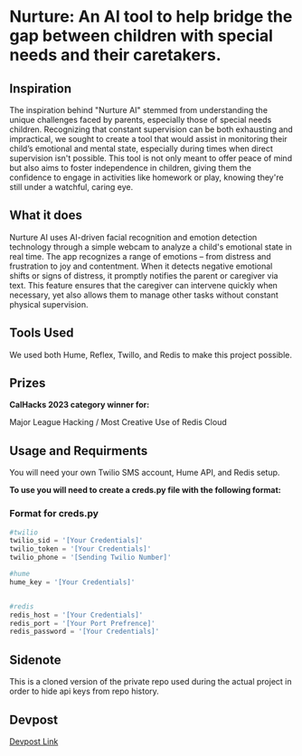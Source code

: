 # **Nurture**: An AI tool to help bridge the gap between children with special needs and their caretakers.

## Inspiration
The inspiration behind "Nurture AI" stemmed from understanding the unique challenges faced by parents, especially those of special needs children. Recognizing that constant supervision can be both exhausting and impractical, we sought to create a tool that would assist in monitoring their child’s emotional and mental state, especially during times when direct supervision isn't possible. This tool is not only meant to offer peace of mind but also aims to foster independence in children, giving them the confidence to engage in activities like homework or play, knowing they're still under a watchful, caring eye.


## What it does
Nurture AI uses AI-driven facial recognition and emotion detection technology through a simple webcam to analyze a child's emotional state in real time. The app recognizes a range of emotions – from distress and frustration to joy and contentment. When it detects negative emotional shifts or signs of distress, it promptly notifies the parent or caregiver via text. This feature ensures that the caregiver can intervene quickly when necessary, yet also allows them to manage other tasks without constant physical supervision.


## Tools Used
We used both Hume, Reflex, Twillo, and Redis to make this project possible. 


## Prizes
**CalHacks 2023 category winner for:**

Major League Hacking / Most Creative Use of Redis Cloud


## Usage and Requirments

You will need your own Twilio SMS account, Hume API, and Redis setup.

**To use you will need to create a creds.py file with the following format:**

### Format for creds.py
``` python
#twilio
twilio_sid = '[Your Credentials]'
twilio_token = '[Your Credentials]'
twilio_phone = '[Sending Twilio Number]'

#hume
hume_key = '[Your Credentials]'


#redis
redis_host = '[Your Credentials]'
redis_port = '[Your Port Prefrence]'
redis_password = '[Your Credentials]'
```
## Sidenote

This is a cloned version of the private repo used during the actual project in order to hide api keys from repo history. 

## Devpost

[Devpost Link](https://devpost.com/software/nurture-m7p5wg)
